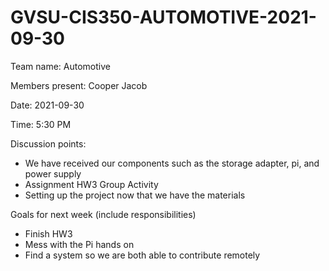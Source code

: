 # GVSU-CIS350-AUTOMOTIVE-2021-09-30

Team name:
Automotive

Members present:
Cooper
Jacob

Date:
2021-09-30

Time:
5:30 PM

Discussion points: 
* We have received our components such as the storage adapter, pi, and power supply
* Assignment HW3 Group Activity
* Setting up the project now that we have the materials

Goals for next week (include responsibilities)

* Finish HW3
* Mess with the Pi hands on
* Find a system so we are both able to contribute remotely

